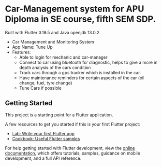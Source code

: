 # Car-Management system for APU Diploma in SE course, fifth SEM SDP.
 Built with Flutter 3.19.5 and Java openjdk 13.0.2.


- Car Management and Monitoring System
- App Name: Tune Up
- Features:
  - Able to login for mechanic and car-manager
  - Connect to car using bluetooth for diagnostic, helps to give a more in depth analysis of the cars condition
  - Track cars through a gps tracker which is installed in the car.
  - Have maintenance reminders for certain aspects of the car (oil change, fuel, tyre change)
  - Tune Cars if possible




  
## Getting Started

This project is a starting point for a Flutter application.

A few resources to get you started if this is your first Flutter project:

- [Lab: Write your first Flutter app](https://docs.flutter.dev/get-started/codelab)
- [Cookbook: Useful Flutter samples](https://docs.flutter.dev/cookbook)

For help getting started with Flutter development, view the
[online documentation](https://docs.flutter.dev/), which offers tutorials,
samples, guidance on mobile development, and a full API reference.
